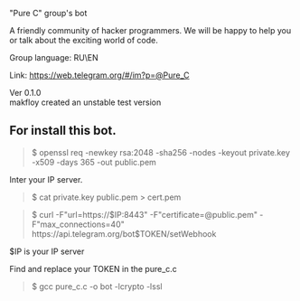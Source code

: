 "Pure C" group's bot

A friendly community of hacker programmers. We will be happy to help you or talk about the exciting world of code.

Group language: RU\EN

Link: https://web.telegram.org/#/im?p=@Pure_C

Ver 0.1.0         
makfloy created an unstable test version

## For install this bot.

>$ openssl req -newkey rsa:2048 -sha256 -nodes -keyout private.key -x509 -days 365 -out public.pem

Inter your IP server.

>$ cat private.key public.pem > cert.pem

>$ curl  -F"url=https://$IP:8443" -F"certificate=@public.pem" -F"max_connections=40" https://api.telegram.org/bot$TOKEN/setWebhook

$IP is your IP server

Find and replace your TOKEN in the pure_c.c

>$ gcc pure_c.c -o bot -lcrypto -lssl

